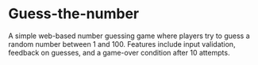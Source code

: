 # Guess-the-number
A simple web-based number guessing game where players try to guess a random number between 1 and 100. Features include input validation, feedback on guesses, and a game-over condition after 10 attempts.
